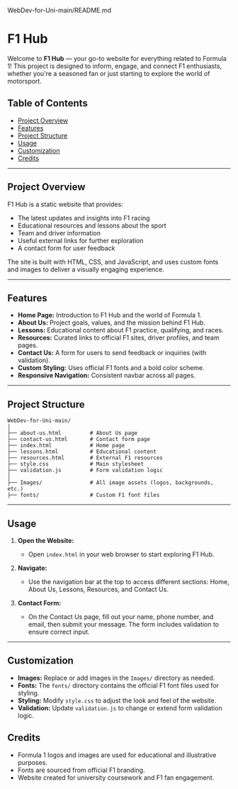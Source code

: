 WebDev-for-Uni-main/README.md
# F1 Hub

Welcome to **F1 Hub** — your go-to website for everything related to Formula 1! This project is designed to inform, engage, and connect F1 enthusiasts, whether you're a seasoned fan or just starting to explore the world of motorsport.

## Table of Contents

- [Project Overview](#project-overview)
- [Features](#features)
- [Project Structure](#project-structure)
- [Usage](#usage)
- [Customization](#customization)
- [Credits](#credits)

---

## Project Overview

F1 Hub is a static website that provides:
- The latest updates and insights into F1 racing
- Educational resources and lessons about the sport
- Team and driver information
- Useful external links for further exploration
- A contact form for user feedback

The site is built with HTML, CSS, and JavaScript, and uses custom fonts and images to deliver a visually engaging experience.

---

## Features

- **Home Page:** Introduction to F1 Hub and the world of Formula 1.
- **About Us:** Project goals, values, and the mission behind F1 Hub.
- **Lessons:** Educational content about F1 practice, qualifying, and races.
- **Resources:** Curated links to official F1 sites, driver profiles, and team pages.
- **Contact Us:** A form for users to send feedback or inquiries (with validation).
- **Custom Styling:** Uses official F1 fonts and a bold color scheme.
- **Responsive Navigation:** Consistent navbar across all pages.

---

## Project Structure

```
WebDev-for-Uni-main/
│
├── about-us.html         # About Us page
├── contact-us.html       # Contact form page
├── index.html            # Home page
├── lessons.html          # Educational content
├── resources.html        # External F1 resources
├── style.css             # Main stylesheet
├── validation.js         # Form validation logic
│
├── Images/               # All image assets (logos, backgrounds, etc.)
├── fonts/                # Custom F1 font files
```

---

## Usage

1. **Open the Website:**
   - Open `index.html` in your web browser to start exploring F1 Hub.

2. **Navigate:**
   - Use the navigation bar at the top to access different sections: Home, About Us, Lessons, Resources, and Contact Us.

3. **Contact Form:**
   - On the Contact Us page, fill out your name, phone number, and email, then submit your message. The form includes validation to ensure correct input.

---

## Customization

- **Images:** Replace or add images in the `Images/` directory as needed.
- **Fonts:** The `fonts/` directory contains the official F1 font files used for styling.
- **Styling:** Modify `style.css` to adjust the look and feel of the website.
- **Validation:** Update `validation.js` to change or extend form validation logic.



## Credits

- Formula 1 logos and images are used for educational and illustrative purposes.
- Fonts are sourced from official F1 branding.
- Website created for university coursework and F1 fan engagement.

